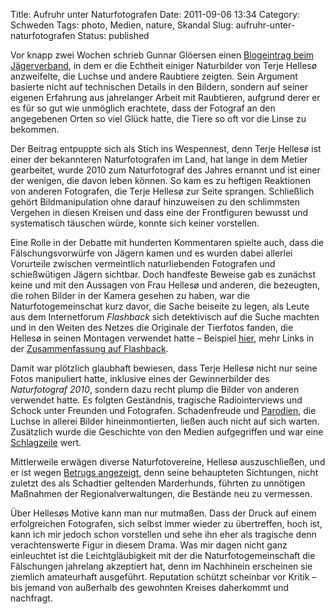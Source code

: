 Title: Aufruhr unter Naturfotografen
Date: 2011-09-06 13:34
Category: Schweden
Tags: photo, Medien, nature, Skandal
Slug: aufruhr-unter-naturfotografen
Status: published

Vor knapp zwei Wochen schrieb Gunnar Glöersen einen [Blogeintrag beim
Jägerverband](http://www.jagareforbundet.se/blogg/index.php/2011/08/drombilden/),
in dem er die Echtheit einiger Naturbilder von Terje Hellesø
anzweifelte, die Luchse und andere Raubtiere zeigten. Sein Argument
basierte nicht auf technischen Details in den Bildern, sondern auf
seiner eigenen Erfahrung aus jahrelanger Arbeit mit Raubtieren, aufgrund
derer er es für so gut wie unmöglich erachtete, dass der Fotograf an den
angegebenen Orten so viel Glück hatte, die Tiere so oft vor die Linse zu
bekommen.

Der Beitrag entpuppte sich als Stich ins Wespennest, denn Terje Hellesø
ist einer der bekannteren Naturfotografen im Land, hat lange in dem
Metier gearbeitet, wurde 2010 zum Naturfotograf des Jahres ernannt und
ist einer der wenigen, die davon leben können. So kam es zu heftigen
Reaktionen von anderen Fotografen, die Terje Hellesø zur Seite sprangen.
Schließlich gehört Bildmanipulation ohne darauf hinzuweisen zu den
schlimmsten Vergehen in diesen Kreisen und dass eine der Frontfiguren
bewusst und systematisch täuschen würde, konnte sich keiner vorstellen.

Eine Rolle in der Debatte mit hunderten Kommentaren spielte auch, dass
die Fälschungsvorwürfe von Jägern kamen und es wurden dabei allerlei
Vorurteile zwischen vermeintlich naturliebenden Fotografen und
schießwütigen Jägern sichtbar. Doch handfeste Beweise gab es zunächst
keine und mit den Aussagen von Frau Hellesø und anderen, die bezeugten,
die rohen Bilder in der Kamera gesehen zu haben, war die
Naturfotogemeinschat kurz davor, die Sache beiseite zu legen, als Leute
aus dem Internetforum *Flashback* sich detektivisch auf die Suche
machten und in den Weiten des Netzes die Originale der Tierfotos fanden,
die Hellesø in seinen Montagen verwendet hatte – Beispiel
[hier](http://a.yey.nu/QzwInq.jpg), mehr Links in der [Zusammenfassung
auf Flashback](https://www.flashback.org/sp32628754).

Damit war plötzlich glaubhaft bewiesen, dass Terje Hellesø nicht nur
seine Fotos manipuliert hatte, inklusive eines der Gewinnerbilder des
*Naturfotograf 2010*, sondern dazu recht plump die Bilder von anderen
verwendet hatte. Es folgten Geständnis, tragische Radiointerviews und
Schock unter Freunden und Fotografen. Schadenfreude und
[Parodien](https://www.flashback.org/t1645832), die Luchse in allerei
Bilder hineinmontierten, ließen auch nicht auf sich warten. Zusätzlich
wurde die Geschichte von den Medien aufgegriffen und war eine
[Schlagzeile](http://www.dn.se/kultur-noje/kand-naturfotograf-medger-fejk)
wert.

Mittlerweile erwägen diverse Naturfotovereine, Hellesø auszuschließen,
und er ist wegen [Betrugs
angezeigt](http://www.dn.se/nyheter/sverige/naturfotograf-anmals-for-bedrageri),
denn seine behaupteten Sichtungen, nicht zuletzt des als Schadtier
geltenden Marderhunds, führten zu unnötigen Maßnahmen der
Regionalverwaltungen, die Bestände neu zu vermessen.

Über Hellesøs Motive kann man nur mutmaßen. Dass der Druck auf einem
erfolgreichen Fotografen, sich selbst immer wieder zu übertreffen, hoch
ist, kann ich mir jedoch schon vorstellen und sehe ihn eher als
tragische denn verachtenswerte Figur in diesem Drama. Was mir dagen
nicht ganz einleuchtet ist die Leichtgläubigkeit mit der die
Naturfotogemeinschaft die Fälschungen jahrelang akzeptiert hat, denn im
Nachhinein erscheinen sie ziemlich amateurhaft ausgeführt. Reputation
schützt scheinbar vor Kritik – bis jemand von außerhalb des gewohnten
Kreises daherkommt und nachfragt.

